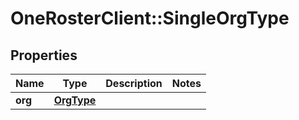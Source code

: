 # OneRosterClient::SingleOrgType

## Properties
Name | Type | Description | Notes
------------ | ------------- | ------------- | -------------
**org** | [**OrgType**](OrgType.md) |  | 

